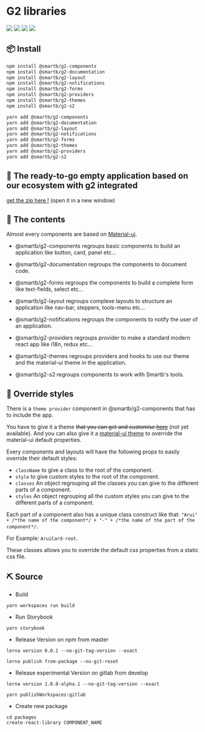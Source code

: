 # G2 libraries

![](https://badgen.net/badge/React/16.13.1/purple)
![](https://badgen.net/badge/@material-ui/4.11.3/green)
![](https://badgen.net/npm/v/@smartb/g2-components/latest)
![](https://badgen.net/npm/types/tslib)

## 📦 Install

```bash
npm install @smartb/g2-components
npm install @smartb/g2-documentation
npm install @smartb/g2-layout
npm install @smartb/g2-notifications
npm install @smartb/g2-forms
npm install @smartb/g2-providers
npm install @smartb/g2-themes
npm install @smartb/g2-s2
```

```bash
yarn add @smartb/g2-components
yarn add @smartb/g2-documentation
yarn add @smartb/g2-layout
yarn add @smartb/g2-notifications
yarn add @smartb/g2-forms
yarn add @smartb/g2-themes
yarn add @smartb/g2-providers
yarn add @smartb/g2-s2
```

## 📁 The ready-to-go empty application based on our ecosystem with g2 integrated

[get the zip here !](app-full.zip) (open it in a new window)

## 🧰 The contents

Almost every components are based on [Material-ui](https://material-ui.com/).

- @smartb/g2-components regroups basic components to build an application like button, card, panel etc...

- @smartb/g2-documentation regroups the components to document code.

- @smartb/g2-forms regroups the components to build a complete form like text-fields, select etc...

- @smartb/g2-layout regroups complexe layouts to structure an application like nav-bar, steppers, tools-menu etc...

- @smartb/g2-notifications regroups the components to notify the user of an application.

- @smartb/g2-providers regroups provider to make a standard modern react app like i18n, redux etc...

- @smartb/g2-themes regroups providers and hooks to use our theme and the material-ui theme in the application.

- @smartb/g2-s2 regroups components to work with Smartb's tools.

## 🌈 Override styles

There is a `theme provider` component in @smartb/g2-components that has to include the app.

You have to give it a theme ~~that you can get and customise [here](/?path=/story/overview-cheatsheet-theme--page)~~ (not yet available). And you can also give it a [material-ui theme](https://material-ui.com/customization/default-theme/) to override the material-ui default properties.

Every components and layouts will have the following props to easily override their default styles:

- `className` to give a class to the root of the component.
- `style` to give custom styles to the root of the component.
- `classes` An object regrouping all the classes you can give to the different parts of a component.
- `styles` An object regrouping all the custom styles you can give to the different parts of a component.

Each part of a component also has a unique class construct like that: `"Arui" + /*the name of the component*/ + "-" + /*the name of the part of the component*/`.

For Example: `AruiCard-root`.

These classes allows you to override the default css properties from a static css file.

## ⛏ Source

- Build

```
yarn workspaces run build
```

- Run Storybook

```
yarn storybook
```

- Release Version on npm from master

```
lerna version 0.0.1 --no-git-tag-version --exact

lerna publish from-package --no-git-reset
```

- Release experimental Version on gitlab from develop

```
lerna version 1.0.0-alpha.1 --no-git-tag-version --exact

yarn publishWorkspaces:gitlab
```

- Create new package

```
cd packages
create-react-library COMPONENT_NAME
```
